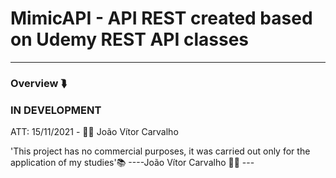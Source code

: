 # MimicAPI - API REST created based on Udemy REST API classes
<hr>

<h3>Overview ⮯</h3>
<h3>IN DEVELOPMENT</h3>

ATT: 15/11/2021 - 👨‍💻 João Vítor Carvalho

'This project has no commercial purposes, it was carried out only for the application of my studies'📚
----João Vítor Carvalho 👨‍💻 ---
